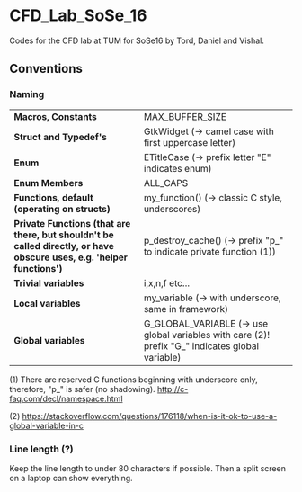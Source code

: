 # CFD_Lab_SoSe_16
Codes for the CFD lab at TUM for SoSe16 by Tord, Daniel and Vishal.

## Conventions

### Naming

|                       |             |
| ----------------------|-------------|
| **Macros, Constants**            |  MAX_BUFFER_SIZE  |
| **Struct and Typedef's**    |  GtkWidget (-> camel case with first uppercase letter) |
| **Enum**              |  ETitleCase (-> prefix letter "E" indicates enum)  |
| **Enum Members**      |  ALL_CAPS |
| **Functions, default (operating on structs)**  |  my_function() (-> classic C style, underscores) |
| **Private Functions (that are there, but shouldn't be called directly, or have obscure uses, e.g. 'helper functions')** |  p_destroy_cache() (-> prefix "p_" to indicate private function (1)) |
| **Trivial variables** |  i,x,n,f etc... |
| **Local variables**   |  my_variable (-> with underscore, same in framework) |
| **Global variables**  |  G_GLOBAL_VARIABLE (-> use global variables with care (2)! prefix "G_" indicates global variable) |


(1) There are reserved C functions beginning with underscore only, therefore, "p_" is safer (no shadowing). http://c-faq.com/decl/namespace.html

(2) https://stackoverflow.com/questions/176118/when-is-it-ok-to-use-a-global-variable-in-c
 

### Line length (?)

Keep the line length to under 80 characters if possible. Then a split screen on
a laptop can show everything. 

